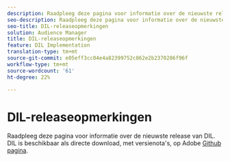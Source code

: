 ```yaml
---
description: Raadpleeg deze pagina voor informatie over de nieuwste release van DIL
seo-description: Raadpleeg deze pagina voor informatie over de nieuwste release van DIL
seo-title: DIL-releaseopmerkingen
solution: Audience Manager
title: DIL-releaseopmerkingen
feature: DIL Implementation
translation-type: tm+mt
source-git-commit: e05eff3cc04e4a82399752c862e2b2370286f96f
workflow-type: tm+mt
source-wordcount: '61'
ht-degree: 22%

---
```



# DIL-releaseopmerkingen

Raadpleeg deze pagina voor informatie over de nieuwste release van DIL. DIL is beschikbaar als directe download, met versienota&#39;s, op Adobe [Github pagina](https://github.com/Adobe-Marketing-Cloud/dil/releases).

